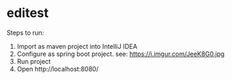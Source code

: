 # editest

Steps to run:

1. Import as maven project into IntelliJ IDEA
2. Configure as spring boot project. see: https://i.imgur.com/JeeK8G0.jpg
3. Run project
4. Open http://localhost:8080/
